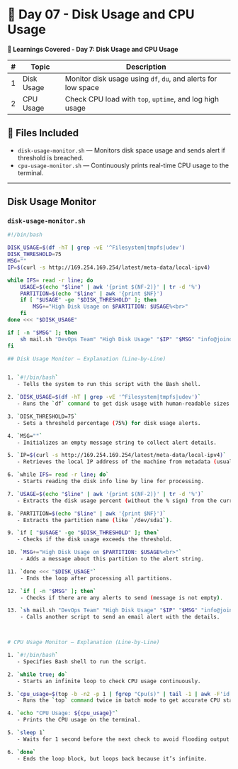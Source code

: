 # 📅 Day 07 -  Disk Usage and CPU Usage

**📘 Learnings Covered - Day 7: Disk Usage and CPU Usage**

| # | Topic      | Description                                                   |
| - | ---------- | ------------------------------------------------------------- |
| 1 | Disk Usage | Monitor disk usage using `df`, `du`, and alerts for low space |
| 2 | CPU Usage  | Check CPU load with `top`, `uptime`, and log high usage       |



## 📁 Files Included

- `disk-usage-monitor.sh` — Monitors disk space usage and sends alert if threshold is breached.
- `cpu-usage-monitor.sh` — Continuously prints real-time CPU usage to the terminal.

---

##  Disk Usage Monitor

###  `disk-usage-monitor.sh`

```bash
#!/bin/bash

DISK_USAGE=$(df -hT | grep -vE '^Filesystem|tmpfs|udev')
DISK_THRESHOLD=75
MSG=""
IP=$(curl -s http://169.254.169.254/latest/meta-data/local-ipv4)

while IFS= read -r line; do
    USAGE=$(echo "$line" | awk '{print $(NF-2)}' | tr -d '%')
    PARTITION=$(echo "$line" | awk '{print $NF}')
    if [ "$USAGE" -ge "$DISK_THRESHOLD" ]; then
        MSG+="High Disk Usage on $PARTITION: $USAGE%<br>"
    fi
done <<< "$DISK_USAGE"

if [ -n "$MSG" ]; then
    sh mail.sh "DevOps Team" "High Disk Usage" "$IP" "$MSG" "info@joindevops.com" "ALERT-High Disk Usage"
fi

## Disk Usage Monitor — Explanation (Line-by-Line)


1. `#!/bin/bash`  
   - Tells the system to run this script with the Bash shell.

2. `DISK_USAGE=$(df -hT | grep -vE '^Filesystem|tmpfs|udev')`  
   - Runs the `df` command to get disk usage with human-readable sizes and filesystem type, then excludes header and temporary filesystems.

3. `DISK_THRESHOLD=75`  
   - Sets a threshold percentage (75%) for disk usage alerts.

4. `MSG=""`  
   - Initializes an empty message string to collect alert details.

5. `IP=$(curl -s http://169.254.169.254/latest/meta-data/local-ipv4)`  
   - Retrieves the local IP address of the machine from metadata (usually in cloud environments).

6. `while IFS= read -r line; do`  
   - Starts reading the disk info line by line for processing.

7. `USAGE=$(echo "$line" | awk '{print $(NF-2)}' | tr -d '%')`  
   - Extracts the disk usage percent (without the % sign) from the current line.

8. `PARTITION=$(echo "$line" | awk '{print $NF}')`  
   - Extracts the partition name (like `/dev/sda1`).

9. `if [ "$USAGE" -ge "$DISK_THRESHOLD" ]; then`  
   - Checks if the disk usage exceeds the threshold.

10. `MSG+="High Disk Usage on $PARTITION: $USAGE%<br>"`  
    - Adds a message about this partition to the alert string.

11. `done <<< "$DISK_USAGE"`  
    - Ends the loop after processing all partitions.

12. `if [ -n "$MSG" ]; then`  
    - Checks if there are any alerts to send (message is not empty).

13. `sh mail.sh "DevOps Team" "High Disk Usage" "$IP" "$MSG" "info@joindevops.com" "ALERT-High Disk Usage"`  
    - Calls another script to send an email alert with the details.



# CPU Usage Monitor — Explanation (Line-by-Line)

1. `#!/bin/bash`  
   - Specifies Bash shell to run the script.

2. `while true; do`  
   - Starts an infinite loop to check CPU usage continuously.

3. `cpu_usage=$(top -b -n2 -p 1 | fgrep "Cpu(s)" | tail -1 | awk -F'id,' -v prefix="$prefix" '{ split($1, vs, ","); v=vs[length(vs)]; sub("%", "", v); printf "%s%.1f%%\n", prefix, 100 - v }')`  
   - Runs the `top` command twice in batch mode to get accurate CPU stats for process ID 1, then extracts the idle CPU percentage, calculates CPU usage as `100 - idle`, and formats the output.

4. `echo "CPU Usage: ${cpu_usage}"`  
   - Prints the CPU usage on the terminal.

5. `sleep 1`  
   - Waits for 1 second before the next check to avoid flooding output.

6. `done`  
   - Ends the loop block, but loops back because it’s infinite.


